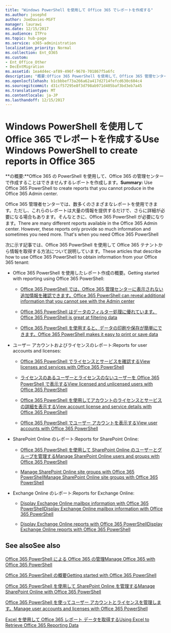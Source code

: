 ```yaml
---
title: "Windows PowerShell を使用して Office 365 でレポートを作成する"
ms.author: josephd
author: JoeDavies-MSFT
manager: laurawi
ms.date: 12/15/2017
ms.audience: ITPro
ms.topic: hub-page
ms.service: o365-administration
localization_priority: Normal
ms.collection: Ent_O365
ms.custom:
- Ent_Office_Other
- DecEntMigration
ms.assetid: 1ea4d4ec-af89-496f-9678-701867f5a6fc
description: "概要:Office 365 PowerShell を使用して、Office 365 管理センターでは作成できないレポートを作成します。"
ms.openlocfilehash: b1cbbbef73a266a62a417d2714fefcd630c604c4
ms.sourcegitcommit: d31cf57295e8f3d798ab971d405baf3bd3eb7a45
ms.translationtype: MT
ms.contentlocale: ja-JP
ms.lasthandoff: 12/15/2017
---
```

# <a name="use-windows-powershell-to-create-reports-in-office-365"></a><span data-ttu-id="868c1-103">Windows PowerShell を使用して Office 365 でレポートを作成する</span><span class="sxs-lookup"><span data-stu-id="868c1-103">Use Windows PowerShell to create reports in Office 365</span></span>

 <span data-ttu-id="868c1-104">**の概要:**Office 365 の PowerShell を使用して、Office 365 の管理センターで作成することはできませんするレポートを作成します。</span><span class="sxs-lookup"><span data-stu-id="868c1-104">**Summary:** Use Office 365 PowerShell to create reports that you cannot produce in the Office 365 Admin center.</span></span>
  
<span data-ttu-id="868c1-p101">Office 365 管理者センターでは、数多くのさまざまなレポートを使用できます。ただし、これらのレポートは大量の情報を提供するだけで、さらに詳細が必要になる場合もあります。そんなときに、Office 365 PowerShell が必要になります。</span><span class="sxs-lookup"><span data-stu-id="868c1-p101">There are many different reports available in the Office 365 Admin center. However, these reports only provide so much information and sometimes you need more. That's when you need Office 365 PowerShell</span></span>
  
<span data-ttu-id="868c1-108">次に示す記事では、Office 365 PowerShell を使用して Office 365 テナントから情報を取得する方法について説明しています。</span><span class="sxs-lookup"><span data-stu-id="868c1-108">These articles that describe how to use Office 365 PowerShell to obtain information from your Office 365 tenant:</span></span>
  
- <span data-ttu-id="868c1-109">Office 365 PowerShell を使用したレポート作成の概要。</span><span class="sxs-lookup"><span data-stu-id="868c1-109">Getting started with reporting using Office 365 PowerShell:</span></span>
    
  - [<span data-ttu-id="868c1-110">Office 365 PowerShell では、Office 365 管理センターに表示されない追加情報を確認できます。</span><span class="sxs-lookup"><span data-stu-id="868c1-110">Office 365 PowerShell can reveal additional information that you cannot see with the Admin center</span></span>](https://technet.microsoft.com/library/dn568034.aspx#reveal)
    
  - [<span data-ttu-id="868c1-111">Office 365 PowerShell はデータのフィルター処理に優れています。</span><span class="sxs-lookup"><span data-stu-id="868c1-111">Office 365 PowerShell is great at filtering data</span></span>](https://technet.microsoft.com/library/dn568034.aspx#filter)
    
  - [<span data-ttu-id="868c1-112">Office 365 PowerShell を使用すると、データの印刷や保存が簡単にできます。</span><span class="sxs-lookup"><span data-stu-id="868c1-112">Office 365 PowerShell makes it easy to print or save data</span></span>](https://technet.microsoft.com/library/dn568034.aspx#printsave)
    
- <span data-ttu-id="868c1-113">ユーザー アカウントおよびライセンスのレポート:</span><span class="sxs-lookup"><span data-stu-id="868c1-113">Reports for user accounts and licenses:</span></span>
    
  - [<span data-ttu-id="868c1-114">Office 365 PowerShell でライセンスとサービスを確認する</span><span class="sxs-lookup"><span data-stu-id="868c1-114">View licenses and services with Office 365 PowerShell</span></span>](view-licenses-and-services-with-office-365-powershell.md)
    
  - [<span data-ttu-id="868c1-115">ライセンスのあるユーザーとライセンスのないユーザーを Office 365 PowerShell で表示する</span><span class="sxs-lookup"><span data-stu-id="868c1-115">View licensed and unlicensed users with Office 365 PowerShell</span></span>](view-licensed-and-unlicensed-users-with-office-365-powershell.md)
    
  - [<span data-ttu-id="868c1-116">Office 365 PowerShell を使用してアカウントのライセンスとサービスの詳細を表示する</span><span class="sxs-lookup"><span data-stu-id="868c1-116">View account license and service details with Office 365 PowerShell</span></span>](view-account-license-and-service-details-with-office-365-powershell.md)
    
  - [<span data-ttu-id="868c1-117">Office 365 PowerShell でユーザー アカウントを表示する</span><span class="sxs-lookup"><span data-stu-id="868c1-117">View user accounts with Office 365 PowerShell</span></span>](view-user-accounts-with-office-365-powershell.md)
    
- <span data-ttu-id="868c1-118">SharePoint Online のレポート:</span><span class="sxs-lookup"><span data-stu-id="868c1-118">Reports for SharePoint Online:</span></span>
    
  - [<span data-ttu-id="868c1-119">Office 365 PowerShell を使用して SharePoint Online のユーザーとグループを管理する</span><span class="sxs-lookup"><span data-stu-id="868c1-119">Manage SharePoint Online users and groups with Office 365 PowerShell</span></span>](http://technet.microsoft.com/library/9680af2e-a965-4e62-92ee-da72105c7800.aspx)
    
  - [<span data-ttu-id="868c1-120">Manage SharePoint Online site groups with Office 365 PowerShell</span><span class="sxs-lookup"><span data-stu-id="868c1-120">Manage SharePoint Online site groups with Office 365 PowerShell</span></span>](http://technet.microsoft.com/library/122f4099-c78d-4cce-bab0-4343b04596ae.aspx)
    
- <span data-ttu-id="868c1-121">Exchange Online のレポート:</span><span class="sxs-lookup"><span data-stu-id="868c1-121">Reports for Exchange Online:</span></span>
    
  - [<span data-ttu-id="868c1-122">Display Exchange Online mailbox information with Office 365 PowerShell</span><span class="sxs-lookup"><span data-stu-id="868c1-122">Display Exchange Online mailbox information with Office 365 PowerShell</span></span>](http://technet.microsoft.com/library/13843002-56ca-4b75-81c5-84386522b01b.aspx)
    
  - [<span data-ttu-id="868c1-123">Display Exchange Online reports with Office 365 PowerShell</span><span class="sxs-lookup"><span data-stu-id="868c1-123">Display Exchange Online reports with Office 365 PowerShell</span></span>](http://technet.microsoft.com/library/4873a063-9fc4-4ed9-826a-6e935fef61d4.aspx)
    
## <a name="see-also"></a><span data-ttu-id="868c1-124">See also</span><span class="sxs-lookup"><span data-stu-id="868c1-124">See also</span></span>

#### 

[<span data-ttu-id="868c1-125">Office 365 PowerShell による Office 365 の管理</span><span class="sxs-lookup"><span data-stu-id="868c1-125">Manage Office 365 with Office 365 PowerShell</span></span>](manage-office-365-with-office-365-powershell.md)
  
[<span data-ttu-id="868c1-126">Office 365 PowerShell の概要</span><span class="sxs-lookup"><span data-stu-id="868c1-126">Getting started with Office 365 PowerShell</span></span>](getting-started-with-office-365-powershell.md)
  
[<span data-ttu-id="868c1-127">Office 365 PowerShell を使用して SharePoint Online を管理する</span><span class="sxs-lookup"><span data-stu-id="868c1-127">Manage SharePoint Online with Office 365 PowerShell</span></span>](manage-sharepoint-online-with-office-365-powershell.md)
  
[<span data-ttu-id="868c1-128">Office 365 PowerShell を使ってユーザー アカウントとライセンスを管理します。</span><span class="sxs-lookup"><span data-stu-id="868c1-128">Manage user accounts and licenses with Office 365 PowerShell</span></span>](manage-user-accounts-and-licenses-with-office-365-powershell.md)
  
[<span data-ttu-id="868c1-129">Excel を使用して Office 365 レポート データを取得する</span><span class="sxs-lookup"><span data-stu-id="868c1-129">Using Excel to Retrieve Office 365 Reporting Data</span></span>](using-excel-to-retrieve-office-365-reporting-data.md)

